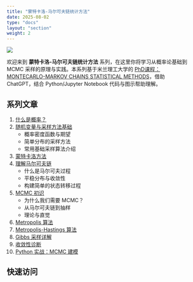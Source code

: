 ```yaml
---
title: "蒙特卡洛-马尔可夫链统计方法"
date: 2025-08-02
type: "docs"
layout: "section"
weight: 2
---
```


![](/img/contents/mcmc_statics_cover_zh.png)

欢迎来到 **蒙特卡洛-马尔可夫链统计方法** 系列，在这里你将学习从概率论基础到 MCMC 采样的原理与实践。本系列基于米兰理工大学的 [PhD课程：MONTECARLO-MARKOV CHAINS STATISTICAL METHODS](https://www11.ceda.polimi.it/manifestidott/manifestidott/controller/MainPublic.do?evn_dettaglioinsegnamento=evento&aa=2024&k_cf=82&k_corso_la=1378&ac_ins=0&lang=EN&c_insegn=095929&jaf_currentWFID=main)，借助 ChatGPT，结合 Python/Jupyter Notebook 代码与图示帮助理解。

## 系列文章

1. [什么是概率？](/mcmc/probability/)
2. [随机变量与采样方法基础](/mcmc/random-variables/)
   * 概率密度函数与期望
   * 简单分布的采样方法
   * 常用基础采样算法介绍
3. [蒙特卡洛方法](/mcmc/monte-carlo/)
4. [理解马尔可夫链](/mcmc/markov-chains/)
   * 什么是马尔可夫过程
   * 平稳分布与收敛性
   * 构建简单的状态转移过程
5. [MCMC 初识](/mcmc/intro-mcmc/)
   * 为什么我们需要 MCMC？
   * 从马尔可夫链到抽样
   * 理论与直觉
6. [Metropolis 算法](/mcmc/metropolis/)
7. [Metropolis-Hastings 算法](/mcmc/metropolis-hastings/)
8. [Gibbs 采样详解](/mcmc/gibbs/)
9.  [收敛性诊断](/mcmc/convergence/)
10. [Python 实战：MCMC 建模](/mcmc/python/)

## 快速访问